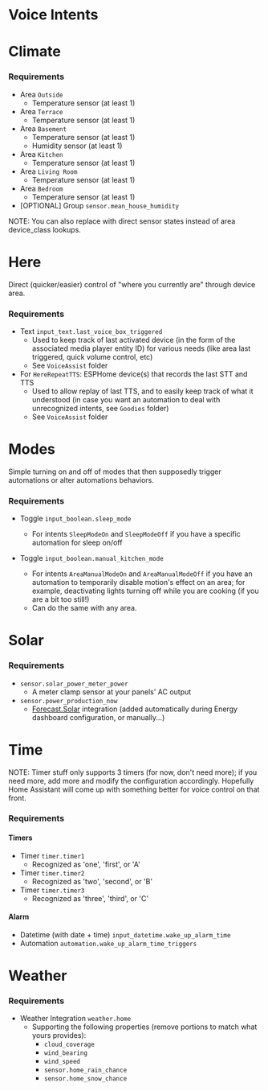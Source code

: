 # Voice Intents

# Climate

### Requirements

- Area `Outside`
  - Temperature sensor (at least 1)
- Area `Terrace`
  - Temperature sensor (at least 1)
- Area `Basement`
  - Temperature sensor (at least 1)
  - Humidity sensor (at least 1)
- Area `Kitchen`
  - Temperature sensor (at least 1)
- Area `Living Room`
  - Temperature sensor (at least 1)
- Area `Bedroom`
  - Temperature sensor (at least 1)
- [OPTIONAL] Group `sensor.mean_house_humidity`

NOTE: You can also replace with direct sensor states instead of area device_class lookups.



# Here

Direct (quicker/easier) control of "where you currently are" through device area.

### Requirements

- Text `input_text.last_voice_box_triggered`
  - Used to keep track of last activated device (in the form of the associated media player entity ID) for various needs (like area last triggered, quick volume control, etc)
  - See `VoiceAssist` folder
- For `HereRepeatTTS`: ESPHome device(s) that records the last STT and TTS
  - Used to allow replay of last TTS, and to easily keep track of what it understood (in case you want an automation to deal with unrecognized intents, see `Goodies` folder)
  - See `VoiceAssist` folder



# Modes

Simple turning on and off of modes that then supposedly trigger automations or alter automations behaviors.

### Requirements

- Toggle `input_boolean.sleep_mode`
  - For intents `SleepModeOn` and `SleepModeOff` if you have a specific automation for sleep on/off

- Toggle `input_boolean.manual_kitchen_mode`
  - For intents `AreaManualModeOn` and `AreaManualModeOff` if you have an automation to temporarily disable motion's effect on an area; for example, deactivating lights turning off while you are cooking (if you are a bit too still!)
  - Can do the same with any area.



# Solar

### Requirements

- `sensor.solar_power_meter_power`
  - A meter clamp sensor at your panels' AC output
- `sensor.power_production_now`
  - [Forecast.Solar](https://www.home-assistant.io/integrations/forecast_solar) integration (added automatically during Energy dashboard configuration, or manually...)



# Time

NOTE: Timer stuff only supports 3 timers (for now, don't need more); if you need more, add more and modify the configuration accordingly. Hopefully Home Assistant will come up with something better for voice control on that front.

### Requirements

#### Timers

- Timer `timer.timer1`
  - Recognized as 'one', 'first', or 'A'
- Timer `timer.timer2`
  - Recognized as 'two', 'second', or 'B'
- Timer `timer.timer3`
  - Recognized as 'three', 'third', or 'C'

#### Alarm

- Datetime (with date + time) `input_datetime.wake_up_alarm_time`
- Automation `automation.wake_up_alarm_time_triggers`



# Weather

### Requirements

- Weather Integration `weather.home`
  - Supporting the following properties (remove portions to match what yours provides):
    - `cloud_coverage`
    - `wind_bearing`
    - `wind_speed`
    - `sensor.home_rain_chance`
    - `sensor.home_snow_chance`

